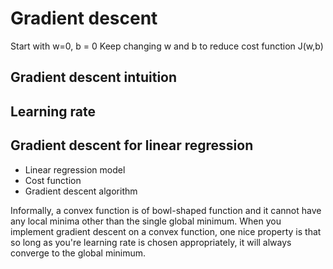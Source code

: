 # Gradient descent
Start with w=0, b = 0
Keep changing w and b to reduce cost function J(w,b)

## Gradient descent intuition


## Learning rate

## Gradient descent for linear regression
- Linear regression model
- Cost function
- Gradient descent algorithm


Informally, a convex function is of bowl-shaped function and it cannot have any local minima other than the single global minimum. When you implement gradient descent on a convex function, one nice property is that so long as you're learning rate is chosen appropriately, it will always converge to the global minimum.
